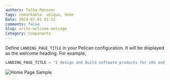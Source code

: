 ```yaml
---
authors: Talha Mansoor
Tags: remarkable, unique, home
Date: 2019-07-01 01:12
comments: false
Slug: write-welcome-message
Category: Components
---
```


Define `LANDING_PAGE_TITLE` in your Pelican configuration. It will be displayed as the welcome heading. For example,

```python
LANDING_PAGE_TITLE = "I design and build software products for iOS and OSX"
```

![Home Page Sample]({static}/images/elegant-theme_home-page-features.png)
